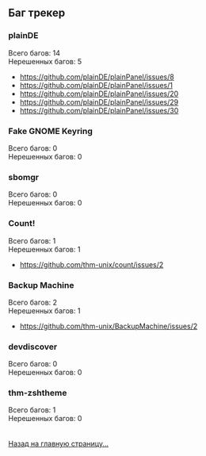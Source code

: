 ## Баг трекер
### plainDE
Всего багов: 14<br>
Нерешенных багов: 5<br>
<ul>
  <li><a href="https://github.com/plainDE/plainPanel/issues/8">https://github.com/plainDE/plainPanel/issues/8</a></li>
  <li><a href="https://github.com/plainDE/plainPanel/issues/1">https://github.com/plainDE/plainPanel/issues/1</a></li>
  <li><a href="https://github.com/plainDE/plainPanel/issues/20">https://github.com/plainDE/plainPanel/issues/20</a></li>
  <li><a href="https://github.com/plainDE/plainPanel/issues/29">https://github.com/plainDE/plainPanel/issues/29</a></li>
  <li><a href="https://github.com/plainDE/plainPanel/issues/30">https://github.com/plainDE/plainPanel/issues/30</a></li>
</ul>

### Fake GNOME Keyring
Всего багов: 0<br>
Нерешенных багов: 0

### sbomgr
Всего багов: 0<br>
Нерешенных багов: 0

### Count!
Всего багов: 1<br>
Нерешенных багов: 1
<ul>
  <li><a href="https://github.com/thm-unix/count/issues/2">https://github.com/thm-unix/count/issues/2</a></li>
</ul>

### Backup Machine
Всего багов: 2<br>
Нерешенных багов: 1
<ul>
  <li><a href="https://github.com/thm-unix/BackupMachine/issues/2">https://github.com/thm-unix/BackupMachine/issues/2</a></li>
</ul>

### devdiscover
Всего багов: 0<br>
Нерешенных багов: 0

### thm-zshtheme
Всего багов: 1<br>
Нерешенных багов: 0
<br><br><br>
<a href="../index">Назад на главную страницу...</a>
